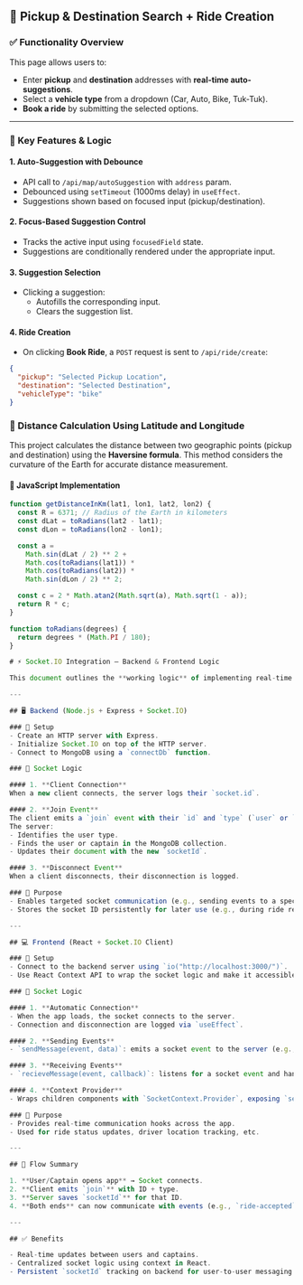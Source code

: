 ## 📍 Pickup & Destination Search + Ride Creation

### ✅ Functionality Overview
This page allows users to:
- Enter **pickup** and **destination** addresses with **real-time auto-suggestions**.
- Select a **vehicle type** from a dropdown (Car, Auto, Bike, Tuk-Tuk).
- **Book a ride** by submitting the selected options.

---

### 🧠 Key Features & Logic

#### 1. Auto-Suggestion with Debounce
- API call to `/api/map/autoSuggestion` with `address` param.
- Debounced using `setTimeout` (1000ms delay) in `useEffect`.
- Suggestions shown based on focused input (pickup/destination).

#### 2. Focus-Based Suggestion Control
- Tracks the active input using `focusedField` state.
- Suggestions are conditionally rendered under the appropriate input.

#### 3. Suggestion Selection
- Clicking a suggestion:
  - Autofills the corresponding input.
  - Clears the suggestion list.

#### 4. Ride Creation
- On clicking **Book Ride**, a `POST` request is sent to `/api/ride/create`:
```json
{
  "pickup": "Selected Pickup Location",
  "destination": "Selected Destination",
  "vehicleType": "bike"
}


```
### 📍 Distance Calculation Using Latitude and Longitude

This project calculates the distance between two geographic points (pickup and destination) using the **Haversine formula**. This method considers the curvature of the Earth for accurate distance measurement.

#### 🔧 JavaScript Implementation

```js
function getDistanceInKm(lat1, lon1, lat2, lon2) {
  const R = 6371; // Radius of the Earth in kilometers
  const dLat = toRadians(lat2 - lat1);
  const dLon = toRadians(lon2 - lon1);

  const a =
    Math.sin(dLat / 2) ** 2 +
    Math.cos(toRadians(lat1)) *
    Math.cos(toRadians(lat2)) *
    Math.sin(dLon / 2) ** 2;

  const c = 2 * Math.atan2(Math.sqrt(a), Math.sqrt(1 - a));
  return R * c;
}

function toRadians(degrees) {
  return degrees * (Math.PI / 180);
}

# ⚡ Socket.IO Integration – Backend & Frontend Logic

This document outlines the **working logic** of implementing real-time communication using **Socket.IO** in a ride-booking app context. The setup allows users and captains to establish socket connections and communicate efficiently.

---

## 🖥️ Backend (Node.js + Express + Socket.IO)

### 🔧 Setup
- Create an HTTP server with Express.
- Initialize Socket.IO on top of the HTTP server.
- Connect to MongoDB using a `connectDb` function.

### 🔄 Socket Logic

#### 1. **Client Connection**
When a new client connects, the server logs their `socket.id`.

#### 2. **Join Event**
The client emits a `join` event with their `id` and `type` (`user` or `captain`).  
The server:
- Identifies the user type.
- Finds the user or captain in the MongoDB collection.
- Updates their document with the new `socketId`.

#### 3. **Disconnect Event**
When a client disconnects, their disconnection is logged.

### 🧠 Purpose
- Enables targeted socket communication (e.g., sending events to a specific captain or user).
- Stores the socket ID persistently for later use (e.g., during ride requests).

---

## 💻 Frontend (React + Socket.IO Client)

### 🔧 Setup
- Connect to the backend server using `io("http://localhost:3000/")`.
- Use React Context API to wrap the socket logic and make it accessible app-wide.

### 🔄 Socket Logic

#### 1. **Automatic Connection**
- When the app loads, the socket connects to the server.
- Connection and disconnection are logged via `useEffect`.

#### 2. **Sending Events**
- `sendMessage(event, data)`: emits a socket event to the server (e.g., `join`, `ride-request`).

#### 3. **Receiving Events**
- `recieveMessage(event, callback)`: listens for a socket event and handles it via a callback.

#### 4. **Context Provider**
- Wraps children components with `SocketContext.Provider`, exposing `sendMessage` and `recieveMessage`.

### 🧠 Purpose
- Provides real-time communication hooks across the app.
- Used for ride status updates, driver location tracking, etc.

---

## 🔄 Flow Summary

1. **User/Captain opens app** → Socket connects.
2. **Client emits `join`** with ID + type.
3. **Server saves `socketId`** for that ID.
4. **Both ends** can now communicate with events (e.g., `ride-accepted`, `location-update`).

---

## ✅ Benefits

- Real-time updates between users and captains.
- Centralized socket logic using context in React.
- Persistent `socketId` tracking on backend for user-to-user messaging.


